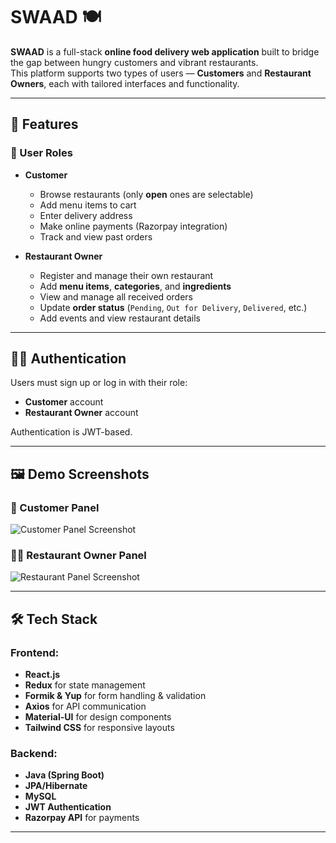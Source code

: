 # SWAAD 🍽️

**SWAAD** is a full-stack **online food delivery web application** built to bridge the gap between hungry customers and vibrant restaurants.  
This platform supports two types of users — **Customers** and **Restaurant Owners**, each with tailored interfaces and functionality.

---

## 🚀 Features

### 👤 User Roles

- **Customer**  
  - Browse restaurants (only **open** ones are selectable)  
  - Add menu items to cart  
  - Enter delivery address  
  - Make online payments (Razorpay integration)  
  - Track and view past orders  

- **Restaurant Owner**  
  - Register and manage their own restaurant  
  - Add **menu items**, **categories**, and **ingredients**  
  - View and manage all received orders  
  - Update **order status** (`Pending`, `Out for Delivery`, `Delivered`, etc.)  
  - Add events and view restaurant details  

---

## 🧑‍💻 Authentication

Users must sign up or log in with their role:
- **Customer** account
- **Restaurant Owner** account

Authentication is JWT-based.

---

## 🖼️ Demo Screenshots

### 📱 Customer Panel
![Customer Panel Screenshot](./assets/customer-panel.png)

### 🧑‍🍳 Restaurant Owner Panel
![Restaurant Panel Screenshot](./assets/restaurant-panel.png)

---

## 🛠️ Tech Stack

### Frontend:
- **React.js**
- **Redux** for state management
- **Formik & Yup** for form handling & validation
- **Axios** for API communication
- **Material-UI** for design components
- **Tailwind CSS** for responsive layouts

### Backend:
- **Java (Spring Boot)**
- **JPA/Hibernate**
- **MySQL** 
- **JWT Authentication**
- **Razorpay API** for payments

---


